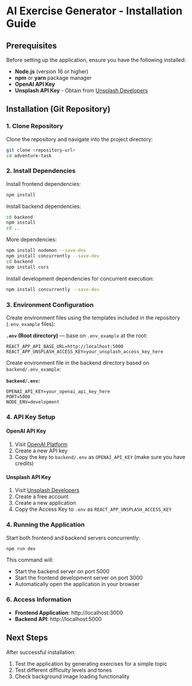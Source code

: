 # AI Exercise Generator - Installation Guide

## Prerequisites

Before setting up the application, ensure you have the following installed:

- **Node.js** (version 16 or higher)
- **npm** or **yarn** package manager
- **OpenAI API Key**
- **Unsplash API Key** - Obtain from [Unsplash Developers](https://unsplash.com/developers)

## Installation (Git Repository)


### 1. Clone Repository

Clone the repository and navigate into the project directory:

```bash
git clone <repository-url>
cd adventure-task
```


### 2. Install Dependencies

Install frontend dependencies:
```bash
npm install
```

Install backend dependencies:
```bash
cd backend
npm install
cd ..
```
More dependencies:
```bash
npm install nodemon --save-dev
npm install concurrently --save-dev
cd backend 
npm install cors
```

Install development dependencies for concurrent execution:
```bash
npm install concurrently --save-dev
```

### 3. Environment Configuration

Create environment files using the templates included in the repository (`.env_example` files):

**`.env` (Root directory)** — base on `.env_example` at the root:
```env
REACT_APP_API_BASE_URL=http://localhost:5000
REACT_APP_UNSPLASH_ACCESS_KEY=your_unsplash_access_key_here
```

Create environment file in the backend directory based on `backend/.env_example`:

**`backend/.env`:**
```env
OPENAI_API_KEY=your_openai_api_key_here
PORT=5000
NODE_ENV=development
```

### 4. API Key Setup

#### OpenAI API Key
1. Visit [OpenAI Platform](https://platform.openai.com/api-keys)
2. Create a new API key
3. Copy the key to `backend/.env` as `OPENAI_API_KEY` (make sure you have credits)

#### Unsplash API Key
1. Visit [Unsplash Developers](https://unsplash.com/developers)
2. Create a free account
3. Create a new application
4. Copy the Access Key to `.env` as `REACT_APP_UNSPLASH_ACCESS_KEY`

### 4. Running the Application

Start both frontend and backend servers concurrently:
```bash
npm run dev
```

This command will:
- Start the backend server on port 5000
- Start the frontend development server on port 3000
- Automatically open the application in your browser

### 6. Access Information

- **Frontend Application**: http://localhost:3000
- **Backend API**: http://localhost:5000


## Next Steps

After successful installation:
1. Test the application by generating exercises for a simple topic
2. Test different difficulty levels and tones
3. Check background image loading functionality